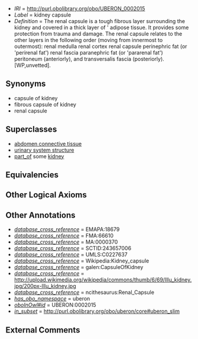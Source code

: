 * *IRI* = http://purl.obolibrary.org/obo/UBERON_0002015
 * *Label* = kidney capsule
 * *Definition* = The renal capsule is a tough fibrous layer surrounding the kidney and covered in a thick layer of ' adipose tissue. It provides some protection from trauma and damage. The renal capsule relates to the other layers in the following order (moving from innermost to outermost): renal medulla renal cortex renal capsule perinephric fat (or 'perirenal fat') renal fascia paranephric fat (or 'pararenal fat') peritoneum (anteriorly), and transversalis fascia (posteriorly). [WP,unvetted].

## Synonyms

 * capsule of kidney
 * fibrous capsule of kidney
 * renal capsule

## Superclasses

 * [abdomen connective tissue](../../UBERON/67/UBERON_0003567.md)
 * [urinary system structure](../../UBERON/54/UBERON_0006554.md)
 * [part_of](../../BFO/50/BFO_0000050.md) some [kidney](../../UBERON/13/UBERON_0002113.md)

## Equivalencies


## Other Logical Axioms


## Other Annotations

 * *[database_cross_reference](../../ef/oboInOwl#hasDbXref.md)* = EMAPA:18679
 * *[database_cross_reference](../../ef/oboInOwl#hasDbXref.md)* = FMA:66610
 * *[database_cross_reference](../../ef/oboInOwl#hasDbXref.md)* = MA:0000370
 * *[database_cross_reference](../../ef/oboInOwl#hasDbXref.md)* = SCTID:243657006
 * *[database_cross_reference](../../ef/oboInOwl#hasDbXref.md)* = UMLS:C0227637
 * *[database_cross_reference](../../ef/oboInOwl#hasDbXref.md)* = Wikipedia:Kidney_capsule
 * *[database_cross_reference](../../ef/oboInOwl#hasDbXref.md)* = galen:CapsuleOfKidney
 * *[database_cross_reference](../../ef/oboInOwl#hasDbXref.md)* = http://upload.wikimedia.org/wikipedia/commons/thumb/6/69/Illu_kidney.jpg/200px-Illu_kidney.jpg
 * *[database_cross_reference](../../ef/oboInOwl#hasDbXref.md)* = ncithesaurus:Renal_Capsule
 * *[has_obo_namespace](../../ce/oboInOwl#hasOBONamespace.md)* = uberon
 * *[oboInOwl#id](../../id/oboInOwl#id.md)* = UBERON:0002015
 * *[in_subset](../../et/oboInOwl#inSubset.md)* = http://purl.obolibrary.org/obo/uberon/core#uberon_slim

## External Comments

